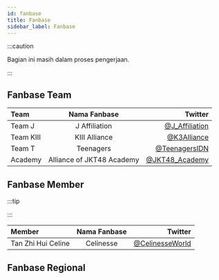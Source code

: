 ```yaml
---
id: fanbase
title: Fanbase
sidebar_label: Fanbase
---
```


:::caution

Bagian ini masih dalam proses pengerjaan.

:::

## Fanbase Team

|Team|Nama Fanbase|Twitter|
| :------------- | :----------: | -----------: |
|Team J|J Affiliation|[@J_Affiliation](https://twitter.com/J_Affiliation)|
|Team KIII|KIII Alliance|[@K3Alliance](https://twitter.com/K3Alliance)|
|Team T|Teenagers|[@TeenagersIDN](https://twitter.com/TeenagersIDN)|
|Academy|Alliance of JKT48 Academy|[@JKT48_Academy](https://twitter.com/JKT48_Academy)|


## Fanbase Member

:::tip


:::

| Member       | Nama Fanbase     | Twitter   |
| :------------- | :----------: | -----------: |
| Tan Zhi Hui Celine | Celinesse   | [@CelinesseWorld](https://twitter.com/celinesseworld) |


## Fanbase Regional